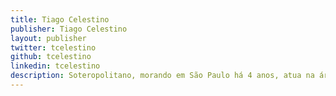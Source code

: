 ```yaml
---
title: Tiago Celestino
publisher: Tiago Celestino
layout: publisher
twitter: tcelestino
github: tcelestino
linkedin: tcelestino
description: Soteropolitano, morando em São Paulo há 4 anos, atua na área de desenvolvimento web desde 2006. Aficionado por tecnologia e seus derivados, lida tanto com front-end quanto back-end, sempre em busca de conhecimento. Atualmente é desenvolvedor front-end no Elo7.
---
```

